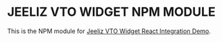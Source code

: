 # JEELIZ VTO WIDGET NPM MODULE

This is the NPM module for [Jeeliz VTO Widget React Integration Demo](https://github.com/jeeliz/jeelizGlassesVTOWidget/reactIntegrationDemo).

